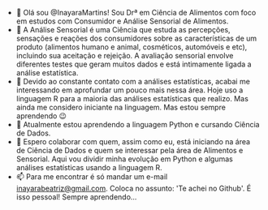 - 👋 Olá sou @InayaraMartins! Sou Drª em Ciência de Alimentos com foco em estudos com Consumidor e Análise Sensorial de Alimentos.
- 🧠 A Análise Sensorial é uma Ciência que estuda as percepções, sensações e reações dos consumidores sobre as características 
     de um produto (alimentos humano e animal, cosméticos, automóveis e etc), incluindo sua aceitação e rejeição. A avaliação 
     sensorial envolve diferentes testes que geram muitos dados e está intimamente ligada a análise estatística.
- 👀 Devido ao constante contato com a análises estatísticas, acabai me interessando em aprofundar um pouco mais nessa área.
     Hoje uso a linguagem R para a maioria das análises estatísticas que realizo. Mas ainda me considero iniciante na linguagem. 
     Mas estou sempre aprendendo 😉
- 🌱 Atualmente estou aprendendo a linguagem Python e cursando Ciência de Dados.
- 💞️ Espero colaborar com quem, assim como eu, está iniciando na área de Ciência de Dados e quem se interessar pela área de Alimentos
     e Sensorial. Aqui vou dividir minha evolução em Python e algumas análises estatísticas usando a linguagem R.
- 📫 Para me encontrar é só mandar um e-mail inayarabeatriz@gmail.com. Coloca no assunto: 'Te achei no Github'. 
     É isso pessoal! Sempre aprendendo... 
<!---
InayaraMartins/InayaraMartins is a ✨ special ✨ repository because its `README.md` (this file) appears on your GitHub profile.
You can click the Preview link to take a look at your changes.
--->
